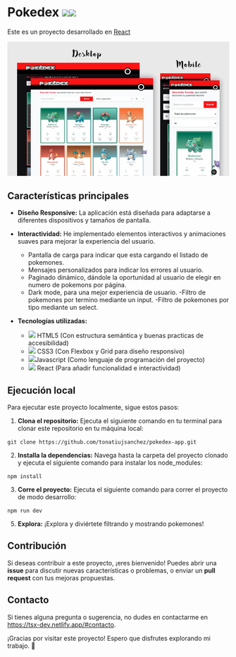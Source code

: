 # Pokedex  <img src="https://img.icons8.com/color/32/000000/javascript--v1.png"/><img src="https://img.icons8.com/color/32/000000/react-native.png"/>

Este es un proyecto desarrollado en [React](https://reactjs.org)

[![App de CRUD de Usuarios](/public/screen-pokedex-app.webp)](https://weatherapp-jsx.netlify.app)

## Características principales

- **Diseño Responsive:** La aplicación está diseñada para adaptarse a diferentes dispositivos y tamaños de pantalla.
  
- **Interactividad:** He implementado elementos interactivos y animaciones suaves para mejorar la experiencia del usuario.
    - Pantalla de carga para indicar que esta cargando el listado de pokemones. 
    - Mensajes personalizados para indicar los errores al usuario.
    - Paginado dinámico, dándole la oportunidad al usuario de elegir en numero de pokemons por página.
    - Dark mode, para una mejor experiencia de usuario.
    -Filtro de pokemones por termino mediante un input.
    -Filtro de pokemones por tipo mediante un select.

- **Tecnologías utilizadas:**
    - <img src="https://img.icons8.com/color/32/000000/html-5--v1.png"/> HTML5 (Con estructura semántica y buenas practicas de accesibilidad)
    - <img src="https://img.icons8.com/color/32/000000/css3.png"/> CSS3 (Con Flexbox y Grid para diseño responsivo)
    - <img src="https://img.icons8.com/color/32/000000/javascript--v1.png"/>Javascript (Como lenguaje de programación del proyecto)
    - <img src="https://img.icons8.com/color/32/000000/react-native.png"/> React (Para añadir funcionalidad e interactividad)



## Ejecución local

Para ejecutar este proyecto localmente, sigue estos pasos:

1. **Clona el repositorio:** Ejecuta el siguiente comando en tu terminal para clonar este repositorio en tu máquina local:
```
git clone https://github.com/tonatiujsanchez/pokedex-app.git
```

2. **Installa la dependencias:** Navega hasta la carpeta del proyecto clonado y ejecuta el siguiente comando para instalar los node_modules:
```
npm install
```

3. **Corre el proyecto:** Ejecuta el siguiente comando para correr el proyecto de modo desarrollo:
```
npm run dev
```

5. **Explora:** ¡Explora y diviértete filtrando y mostrando pokemones!

## Contribución

Si deseas contribuir a este proyecto, ¡eres bienvenido! Puedes abrir una __issue__ para discutir nuevas características o problemas, o enviar un __pull request__ con tus mejoras propuestas.


## Contacto

Si tienes alguna pregunta o sugerencia, no dudes en contactarme en https://tsx-dev.netlify.app/#contacto.

¡Gracias por visitar este proyecto! Espero que disfrutes explorando mi trabajo. 🤗

